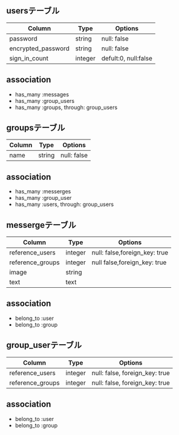 ## usersテーブル
 |Column|Type|Options|
 |------|----|-------|
 |password|string|null: false|
 |encrypted_password|string|null: false|
 |sign_in_count|integer|defult:0, null:false|

## association
  - has_many :messages
  - has_many :group_users
  - has_many :groups, through: group_users

## groupsテーブル
 |Column|Type|Options|
 |------|----|-------|
 |name|string|null: false|

## association
  - has_many :messerges
  - has_many :group_user
  - has_many :users, through: group_users

## messergeテーブル
 |Column|Type|Options|
 |------|----|-------|
 |reference_users|integer|null: false,foreign_key: true|
 |reference_groups|integer|null false,foreign_key: true|
 |image|string|
 |text|text|

## association
  - belong_to :user
  - belong_to :group

## group_userテーブル
 |Column|Type|Options|
 |------|----|-------|
 |reference_users|integer|null: false, foreign_key: true|
 |reference_groups|integer|null: false, foreign_key: true|

## association
 - belong_to :user
 - belong_to :group
